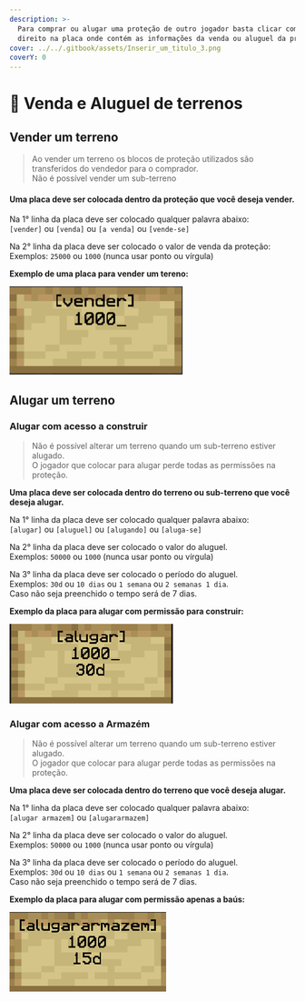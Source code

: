 ```yaml
---
description: >-
  Para comprar ou alugar uma proteção de outro jogador basta clicar com o botão
  direito na placa onde contém as informações da venda ou aluguel da proteção.
cover: ../../.gitbook/assets/Inserir_um_titulo_3.png
coverY: 0
---
```


# 💸 Venda e Aluguel de terrenos

## Vender um terreno

> Ao vender um terreno os blocos de proteção utilizados são transferidos do vendedor para o comprador.\
> Não é possível vender um sub-terreno

#### **Uma placa deve ser colocada dentro da proteção que você deseja vender.**

Na 1° linha da placa deve ser colocado qualquer palavra abaixo:\
`[vender]` ou `[venda]` ou `[a venda]` ou `[vende-se]`

Na 2° linha da placa deve ser colocado o valor de venda da proteção:\
Exemplos: `25000` ou `1000` (nunca usar ponto ou vírgula)

**Exemplo de uma placa para vender um tereno:**

![](<../../.gitbook/assets/image (55).png>)

## Alugar um terreno[​](https://wiki.armamc.com/protecao/venda#alugar-uma-prote%C3%A7%C3%A3o) <a href="#alugar-uma-protecao" id="alugar-uma-protecao"></a>

### Alugar com acesso a construir[​](https://wiki.armamc.com/protecao/venda#alugar-com-acesso-a-construir) <a href="#alugar-com-acesso-a-construir" id="alugar-com-acesso-a-construir"></a>

> Não é possível alterar um terreno quando um sub-terreno estiver alugado.\
> O jogador que colocar para alugar perde todas as permissões na proteção.

**Uma placa deve ser colocada dentro do terreno ou sub-terreno que você deseja alugar.**

Na 1° linha da placa deve ser colocado qualquer palavra abaixo:\
`[alugar]` ou `[aluguel]` ou `[alugando]` ou `[aluga-se]`

Na 2° linha da placa deve ser colocado o valor do aluguel.\
Exemplos: `50000` ou `1000` (nunca usar ponto ou vírgula)

Na 3° linha da placa deve ser colocado o período do aluguel.\
Exemplos: `30d` ou `10 dias` ou `1 semana` ou `2 semanas 1 dia`.\
Caso não seja preenchido o tempo será de 7 dias.

**Exemplo da placa para alugar com permissão para construir:**

****![](<../../.gitbook/assets/image (23) (1).png>)****

### Alugar com **a**cesso a Armazém[​](https://wiki.armamc.com/protecao/venda#alugar-com-acesso-a-ba%C3%BAs) <a href="#alugar-com-acesso-a-baus" id="alugar-com-acesso-a-baus"></a>

> Não é possível alterar um terreno quando um sub-terreno estiver alugado.\
> O jogador que colocar para alugar perde todas as permissões na proteção.

**Uma placa deve ser colocada dentro do terreno que você deseja alugar.**

Na 1° linha da placa deve ser colocado qualquer palavra abaixo:\
`[alugar armazem]` ou `[alugararmazem]`

Na 2° linha da placa deve ser colocado o valor do aluguel.\
Exemplos: `50000` ou `1000` (nunca usar ponto ou vírgula)

Na 3° linha da placa deve ser colocado o período do aluguel.\
Exemplos: `30d` ou `10 dias` ou `1 semana` ou `2 semanas 1 dia`.\
Caso não seja preenchido o tempo será de 7 dias.

**Exemplo da placa para alugar com permissão apenas a baús:**

****![](<../../.gitbook/assets/image (24) (1).png>)****
